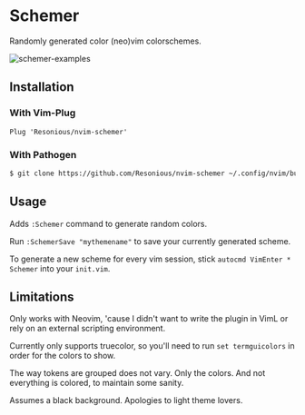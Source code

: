 # Schemer

Randomly generated color (neo)vim colorschemes.

![schemer-examples](https://user-images.githubusercontent.com/2793160/65826519-9c476180-e2c1-11e9-8889-124d90cdf329.gif)

## Installation

### With Vim-Plug

```viml
Plug 'Resonious/nvim-schemer'
```

### With Pathogen

```bash
$ git clone https://github.com/Resonious/nvim-schemer ~/.config/nvim/bundle/nvim-schemer
```

## Usage

Adds `:Schemer` command to generate random colors.

Run `:SchemerSave "mythemename"` to save your currently generated scheme.

To generate a new scheme for every vim session, stick `autocmd VimEnter * Schemer` into your `init.vim`.

## Limitations

Only works with Neovim, 'cause I didn't want to write the plugin in VimL or rely on an external scripting environment.

Currently only supports truecolor, so you'll need to run `set termguicolors` in order for the colors to show.

The way tokens are grouped does not vary. Only the colors. And not everything is colored, to maintain some sanity.

Assumes a black background. Apologies to light theme lovers.
